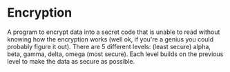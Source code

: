 # Encryption
A program to encrypt data into a secret code that is unable to read without knowing how the encryption works (well ok, if you're a genius you could probably figure it out).
There are 5 different levels: (least secure) alpha, beta, gamma, delta, omega (most secure).
Each level builds on the previous level to make the data as secure as possible.
